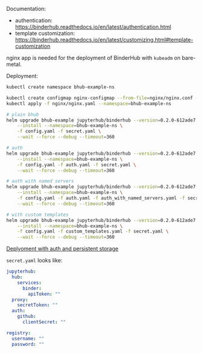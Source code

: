 Documentation:
- authentication: https://binderhub.readthedocs.io/en/latest/authentication.html
- template customization: https://binderhub.readthedocs.io/en/latest/customizing.html#template-customization

nginx app is needed for the deployment of BinderHub with `kubeadm` on bare-metal. 

Deployment:
```bash
kubectl create namespace bhub-example-ns

kubectl create configmap nginx-configmap --from-file=nginx/nginx.conf --namespace=bhub-example-ns
kubectl apply -f nginx/nginx.yaml --namespace=bhub-example-ns

# plain bhub
helm upgrade bhub-example jupyterhub/binderhub --version=0.2.0-612ade7  \
    --install --namespace=bhub-example-ns \
    -f config.yaml -f secret.yaml \
    --wait --force --debug --timeout=360

# auth
helm upgrade bhub-example jupyterhub/binderhub --version=0.2.0-612ade7  \
    --install --namespace=bhub-example-ns \
    -f config.yaml -f auth.yaml -f secret.yaml \
    --wait --force --debug --timeout=360

# auth with named servers
helm upgrade bhub-example jupyterhub/binderhub --version=0.2.0-612ade7  \
    --install --namespace=bhub-example-ns \
    -f config.yaml -f auth.yaml -f auth_with_named_servers.yaml -f secret.yaml \
    --wait --force --debug --timeout=360

# with custom templates
helm upgrade bhub-example jupyterhub/binderhub --version=0.2.0-612ade7  \
    --install --namespace=bhub-example-ns \
    -f config.yaml -f custom_templates.yaml -f secret.yaml \
    --wait --force --debug --timeout=360
```

[Deplyoment with auth and persistent storage](/persistent_storage/)

`secret.yaml` looks like:

```yaml
jupyterhub:
  hub:
    services:
      binder:
        apiToken: ""
  proxy:
    secretToken: ""
  auth:
    github:
      clientSecret: ""

registry:
  username: ""
  password: ""
```
